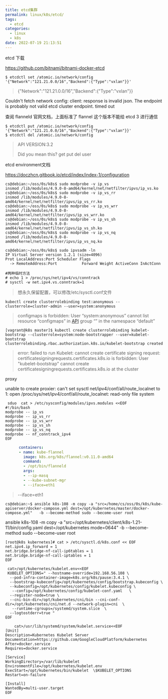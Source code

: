 ```yaml
---
title: etcd集群
permalink: linux/k8s/etcd/
tags:
  - etcd
categories:
  - linux
  - k8s
date: 2022-07-19 21:13:51
---
```

etcd 下载







https://github.com/bitnami/bitnami-docker-etcd





```
$ etcdctl set /atomic.io/network/config '{"Network":"121.21.0.0/16","Backend":{"Type":"vxlan"}}'
```

>{"Network":"121.21.0.0/16","Backend":{"Type":"vxlan"}}



Couldn't fetch network config: client: response is invalid json. The endpoint is probably not valid etcd cluster endpoint. timed out

查阅 flanneld 官网文档，上面标准了 flannel 这个版本不能给 etcd 3 进行通信

```
$ etcdctl put /atomic.io/network/config '{"Network":"121.21.0.0/16","Backend":{"Type":"vxlan"}}'
$ etcdctl del /atomic.io/network/config
```

>API VERSION:3.2
>
>Did you mean this?
>	get
>	put
>	del
>	user



etcd environment文档

https://doczhcn.gitbook.io/etcd/index/index-1/configuration







```shell
cs@debian:~/oss/0s/k8s$ sudo modprobe -v ip_vs
insmod /lib/modules/4.9.0-8-amd64/kernel/net/netfilter/ipvs/ip_vs.ko 
cs@debian:~/oss/0s/k8s$ sudo modprobe -v ip_vs_rr
insmod /lib/modules/4.9.0-8-amd64/kernel/net/netfilter/ipvs/ip_vs_rr.ko 
cs@debian:~/oss/0s/k8s$ sudo modprobe -v ip_vs_wrr
insmod /lib/modules/4.9.0-8-amd64/kernel/net/netfilter/ipvs/ip_vs_wrr.ko 
cs@debian:~/oss/0s/k8s$ sudo modprobe -v ip_vs_sh
insmod /lib/modules/4.9.0-8-amd64/kernel/net/netfilter/ipvs/ip_vs_sh.ko
cs@debian:~/oss/0s/k8s$ sudo modprobe -v ip_vs_nq
insmod /lib/modules/4.9.0-8-amd64/kernel/net/netfilter/ipvs/ip_vs_nq.ko
```



```shell
cs@debian:~/oss/0s/k8s$ sudo ipvsadm -ln
IP Virtual Server version 1.2.1 (size=4096)
Prot LocalAddress:Port Scheduler Flags
  -> RemoteAddress:Port           Forward Weight ActiveConn InActConn

```



```shell
#两种临时方法
# echo 1 > /proc/sys/net/ipv4/vs/conntrack
# sysctl -w net.ipv4.vs.conntrack=1
```

> 想永久保留配置，可以修改/etc/sysctl.conf文件





```
kubectl create clusterrolebinding test:anonymous --clusterrole=cluster-admin --user=system:anonymous
```

> configmaps is forbidden: User “system:anonymous” cannot list resource “configmaps” in [API](https://so.csdn.net/so/search?q=API&spm=1001.2101.3001.7020) group “” in the namespace “default”



```
[vagrant@k8s master]$ kubectl create clusterrolebinding kubelet-bootstrap --clusterrole=system:node-bootstrapper --user=kubelet-bootstrap
clusterrolebinding.rbac.authorization.k8s.io/kubelet-bootstrap created
```

>error: failed to run Kubelet: cannot create certificate signing request: certificatesigningrequests.certificates.k8s.io is forbidden: User "kubelet-bootstrap" cannot create certificatesigningrequests.certificates.k8s.io at the cluster



proxy

unable to create proxier: can't set sysctl net/ipv4/conf/all/route_localnet to 1: open /proc/sys/net/ipv4/conf/all/route_localnet: read-only file system



```
 sduo  cat > /etc/sysconfig/modules/ipvs.modules <<EOF
#!/bin/bash
modprobe -- ip_vs
modprobe -- ip_vs_rr
modprobe -- ip_vs_wrr
modprobe -- ip_vs_sh
modprobe -- ip_vs_nq
modprobe -- nf_conntrack_ipv4
EOF
```



```yaml
      containers:
      - name: kube-flannel
        image: k8s.org/k8s/flannel:v0.11.0-amd64
        command:
        - /opt/bin/flanneld
        args:
        - --ip-masq
        - --kube-subnet-mgr
        - --iface=eth1
```

> --iface=eth1





```shell
cs@debian:~$ ansible k8s-108 -m copy -a "src=/home/cs/oss/0s/k8s/kube-apiserver/docker-compose.yml dest=/opt/kubernetes/master/docker-compose.yml"   -b --become-method sudo --become-user root
```

ansible k8s-108 -m copy -a "src=/opt/kubernetes/client/k8s-1.21-11/bin/config.yaml dest=/opt/kubernetes  mode=0644"   -b --become-method sudo --become-user root





```
[root@k8s kubernetes]# cat > /etc/sysctl.d/k8s.conf << EOF
net.ipv4.ip_forward = 1
net.bridge.bridge-nf-call-ip6tables = 1
net.bridge.bridge-nf-call-iptables = 1
EOF
```





```
 cat>/opt/kubernetes/kubelet.env<<EOF
 KUBELET_OPTIONS=" --hostname-override=192.168.56.108 \
  --pod-infra-container-image=k8s.org/k8s/pause:3.4.1 \
  --bootstrap-kubeconfig=/opt/kubernetes/config/bootstrap.kubeconfig \
  --kubeconfig=/opt/kubernetes/config/kubelet.kubeconfig \
   --config=/opt/kubernetes/config/kubelet-conf.yaml   \
  --register-node=true \
  --cni-bin-dir=/opt/kubernetes/cni/bin --cni-conf-dir=/opt/kubernetes/cni/net.d --network-plugin=cni  \
   --runtime-cgroups=/systemd/system.slice  \
  --logtostderr=true "
EOF
```







```
	cat>/usr/lib/systemd/system/kubelet.service<<EOF
[Unit]
Description=Kubernetes Kubelet Server
Documentation=https://github.com/GoogleCloudPlatform/kubernetes
After=docker.service
Requires=docker.service

[Service]
WorkingDirectory=/var/lib/kubelet
EnvironmentFile=/opt/kubernetes/kubelet.env
ExecStart=/opt/kubernetes/bin/kubelet  \$KUBELET_OPTIONS
Restart=on-failure

[Install]
WantedBy=multi-user.target
EOF
```







